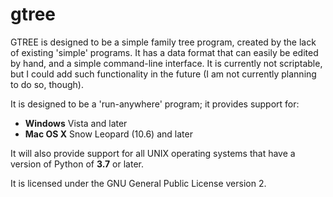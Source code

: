 # gtree

GTREE is designed to be a simple family tree program, created by the lack of
existing 'simple' programs. It has a data format that can easily be edited by
hand, and a simple command-line interface. It is currently not scriptable, but
I could add such functionality in the future (I am not currently planning to do
so, though).

It is designed to be a 'run-anywhere' program; it provides support for:
- **Windows** Vista and later
- **Mac OS X** Snow Leopard (10.6) and later

It will also provide support for all UNIX operating systems that have a version
of Python of **3.7** or later.

It is licensed under the GNU General Public License version 2.
